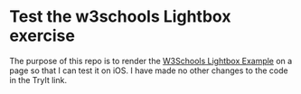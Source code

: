 # Test the w3schools Lightbox exercise
The purpose of this repo is to render the [W3Schools Lightbox Example](https://www.w3schools.com/howto/howto_js_lightbox.asp) on a page so that I can test it on iOS. I have made no other changes to the code in the TryIt link.
